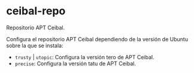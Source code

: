 ceibal-repo
=========

Repositorio APT Ceibal.

Configura el repositorio APT Ceibal dependiendo de la versión de Ubuntu sobre la que se instala:

* `trusty` | `utopic`: Configura la versión tero de APT Ceibal.
* `precise`: Configura la versión tatu de APT Ceibal.
